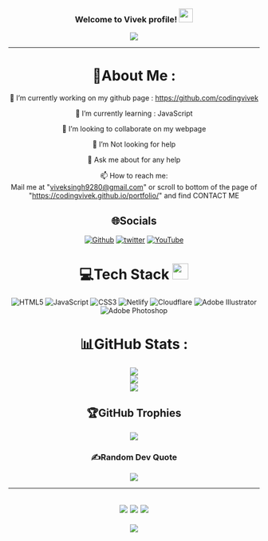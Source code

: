 <h3 align="center">
  Welcome to Vivek profile!
  <img src="https://media.giphy.com/media/hvRJCLFzcasrR4ia7z/giphy.gif" width="28">
</h3>
<p align="center">
  <a href="https://github.com/codingvivek/codingvivek"><img src="https://readme-typing-svg.herokuapp.com?color=%2336BCF7&center=true&vCenter=true&lines=Hi+%2C+welcome+to+my+Github+page;I+am+Vivek;I+am+a+College+student;Web+Dev;Crypto+Lover+%3C3"></a>
</p>

---
<div align="center">
  
# 💫About Me :
🔭 I’m currently working on my github page : https://github.com/codingvivek
  
🌱 I’m currently learning : JavaScript

  👯 I’m looking to collaborate on my webpage

  🤔 I’m Not looking for help

  💬 Ask me about for any help

  📫 How to reach me:  
  Mail me at "viveksingh9280@gmail.com" or 
  scroll to bottom of the page of "https://codingvivek.github.io/portfolio/" and find CONTACT ME

## 🌐Socials
[![Github](https://img.shields.io/badge/Github-%23FF4500.svg?logo=Github&logoColor=white)](https://github.com/codingvivek) [![twitter](https://img.shields.io/badge/twitter-%239146FF.svg?logo=twitter&logoColor=white)](https://twitter.com/codingvivek) [![YouTube](https://img.shields.io/badge/YouTube-%23FF0000.svg?logo=YouTube&logoColor=white)](https://youtube.com/channel/UCIuTSB2KFk8HS6C9ZlQB_Vg) 

# 💻Tech Stack <img src = "https://media2.giphy.com/media/QssGEmpkyEOhBCb7e1/giphy.gif?cid=ecf05e47a0n3gi1bfqntqmob8g9aid1oyj2wr3ds3mg700bl&rid=giphy.gif" width = 32px> 
![HTML5](https://img.shields.io/badge/html5-%23E34F26.svg?style=for-the-badge&logo=html5&logoColor=white) ![JavaScript](https://img.shields.io/badge/javascript-%23323330.svg?style=for-the-badge&logo=javascript&logoColor=%23F7DF1E) ![CSS3](https://img.shields.io/badge/css3-%231572B6.svg?style=for-the-badge&logo=css3&logoColor=white) ![Netlify](https://img.shields.io/badge/netlify-%23000000.svg?style=for-the-badge&logo=netlify&logoColor=#00C7B7) ![Cloudflare](https://img.shields.io/badge/Cloudflare-F38020?style=for-the-badge&logo=Cloudflare&logoColor=white)  ![Adobe Illustrator](https://img.shields.io/badge/adobeillustrator-%23FF9A00.svg?style=for-the-badge&logo=adobeillustrator&logoColor=white) ![Adobe Photoshop](https://img.shields.io/badge/adobephotoshop-%2331A8FF.svg?style=for-the-badge&logo=adobephotoshop&logoColor=white)

 # 📊GitHub Stats :
![](https://github-readme-stats.vercel.app/api?username=codingvivek&theme=radical&hide_border=false&include_all_commits=false&count_private=false)<br/>
![](https://github-readme-streak-stats.herokuapp.com/?user=codingvivek&theme=radical&hide_border=false)<br/>
![](https://github-readme-stats.vercel.app/api/top-langs/?username=codingvivek&theme=radical&hide_border=false&include_all_commits=false&count_private=false&layout=compact)

## 🏆GitHub Trophies
<img src="https://camo.githubusercontent.com/a575f5f00a8bcd492b9fcce7c2c1305139306392e4b2d96479fa6a02b4758646/68747470733a2f2f6769746875622d70726f66696c652d74726f7068792e76657263656c2e6170702f3f757365726e616d653d72796f2d6d6126636f6c756d6e3d362672616e6b3d5353532c53532c532c4141412c41412c412c422c43" data-canonical-src="https://github-profile-trophy.vercel.app/?username=ryo-ma&amp;column=6&amp;rank=SS,SS,S,AAA,AA,A,B,C" style="max-width: 100%;">


### ✍️Random Dev Quote
![](https://quotes-github-readme.vercel.app/api?type=horizontal&theme=merko)

---
![](https://forthebadge.com/images/badges/powered-by-black-magic.svg)
![](http://ForTheBadge.com/images/badges/built-by-developers.svg)
![](https://forthebadge.com/images/badges/uses-brains.svg)
---
![](https://komarev.com/ghpvc/?username=codingvivek&label=Visitors+Count&color=brightgreen)
</div>
